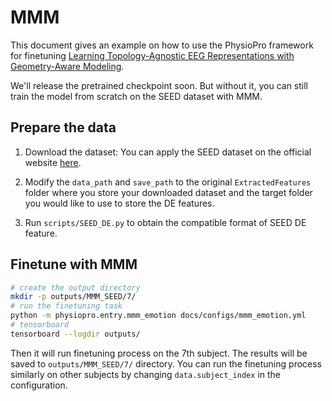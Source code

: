 # MMM

This document gives an example on how to use the PhysioPro framework for finetuning [Learning Topology-Agnostic EEG Representations with Geometry-Aware Modeling](https://seqml.github.io/MMM/).

We'll release the pretrained checkpoint soon. But without it, you can still train the model from scratch on the SEED dataset with MMM.

## Prepare the data

1. Download the dataset: You can apply the SEED dataset on the official website [here](https://bcmi.sjtu.edu.cn/home/seed/).

2. Modify the `data_path` and `save_path` to the original `ExtractedFeatures` folder where you store your downloaded dataset and the target folder you would like to use to store the DE features.

3. Run `scripts/SEED_DE.py` to obtain the compatible format of SEED DE feature. 

## Finetune with MMM
```bash
# create the output directory
mkdir -p outputs/MMM_SEED/7/
# run the finetuning task
python -m physiopro.entry.mmm_emotion docs/configs/mmm_emotion.yml
# tensorboard
tensorboard --logdir outputs/
```

Then it will run finetuning process on the 7th subject. The results will be saved to `outputs/MMM_SEED/7/` directory. You can run the finetuning process similarly on other subjects by changing `data.subject_index` in the configuration.